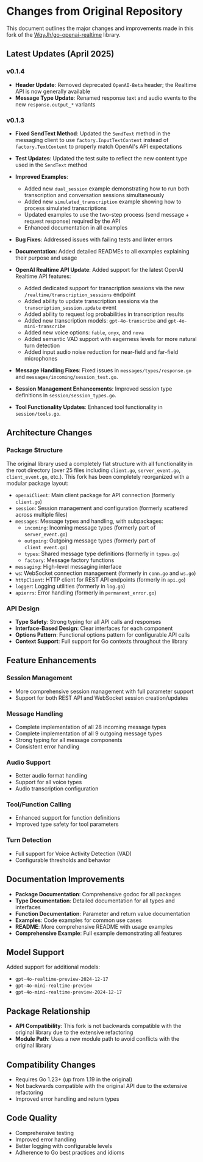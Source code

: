 # Changes from Original Repository

This document outlines the major changes and improvements made in this fork of the [WqyJh/go-openai-realtime](https://github.com/WqyJh/go-openai-realtime) library.

## Latest Updates (April 2025)

### v0.1.4

- **Header Update**: Removed deprecated `OpenAI-Beta` header; the Realtime API is now generally available
- **Message Type Update**: Renamed response text and audio events to the new `response.output_*` variants

### v0.1.3

- **Fixed SendText Method**: Updated the `SendText` method in the messaging client to use `factory.InputTextContent` instead of `factory.TextContent` to properly match OpenAI's API expectations
- **Test Updates**: Updated the test suite to reflect the new content type used in the `SendText` method
- **Improved Examples**:
  - Added new `dual_session` example demonstrating how to run both transcription and conversation sessions simultaneously
  - Added new `simulated_transcription` example showing how to process simulated transcriptions
  - Updated examples to use the two-step process (send message + request response) required by the API
  - Enhanced documentation in all examples
- **Bug Fixes**: Addressed issues with failing tests and linter errors
- **Documentation**: Added detailed READMEs to all examples explaining their purpose and usage
- **OpenAI Realtime API Update**: Added support for the latest OpenAI Realtime API features:
  - Added dedicated support for transcription sessions via the new `/realtime/transcription_sessions` endpoint
  - Added ability to update transcription sessions via the `transcription_session.update` event
  - Added ability to request log probabilities in transcription results
  - Added new transcription models: `gpt-4o-transcribe` and `gpt-4o-mini-transcribe`
  - Added new voice options: `fable`, `onyx`, and `nova`
  - Added semantic VAD support with eagerness levels for more natural turn detection
  - Added input audio noise reduction for near-field and far-field microphones

- **Message Handling Fixes**: Fixed issues in `messages/types/response.go` and `messages/incoming/session_test.go`.
- **Session Management Enhancements**: Improved session type definitions in `session/session_types.go`.
- **Tool Functionality Updates**: Enhanced tool functionality in `session/tools.go`.

## Architecture Changes

### Package Structure

The original library used a completely flat structure with all functionality in the root directory (over 25 files including `client.go`, `server_event.go`, `client_event.go`, etc.). This fork has been completely reorganized with a modular package layout:

- `openaiClient`: Main client package for API connection (formerly `client.go`)
- `session`: Session management and configuration (formerly scattered across multiple files)
- `messages`: Message types and handling, with subpackages:
  - `incoming`: Incoming message types (formerly part of `server_event.go`)
  - `outgoing`: Outgoing message types (formerly part of `client_event.go`)
  - `types`: Shared message type definitions (formerly in `types.go`)
  - `factory`: Message factory functions
- `messaging`: High-level messaging interface
- `ws`: WebSocket connection management (formerly in `conn.go` and `ws.go`)
- `httpClient`: HTTP client for REST API endpoints (formerly in `api.go`)
- `logger`: Logging utilities (formerly in `log.go`)
- `apierrs`: Error handling (formerly in `permanent_error.go`)

### API Design

- **Type Safety**: Strong typing for all API calls and responses
- **Interface-Based Design**: Clear interfaces for each component
- **Options Pattern**: Functional options pattern for configurable API calls
- **Context Support**: Full support for Go contexts throughout the library

## Feature Enhancements

### Session Management

- More comprehensive session management with full parameter support
- Support for both REST API and WebSocket session creation/updates

### Message Handling

- Complete implementation of all 28 incoming message types
- Complete implementation of all 9 outgoing message types
- Strong typing for all message components
- Consistent error handling

### Audio Support

- Better audio format handling
- Support for all voice types
- Audio transcription configuration

### Tool/Function Calling

- Enhanced support for function definitions
- Improved type safety for tool parameters

### Turn Detection

- Full support for Voice Activity Detection (VAD)
- Configurable thresholds and behavior

## Documentation Improvements

- **Package Documentation**: Comprehensive godoc for all packages
- **Type Documentation**: Detailed documentation for all types and interfaces
- **Function Documentation**: Parameter and return value documentation
- **Examples**: Code examples for common use cases
- **README**: More comprehensive README with usage examples
- **Comprehensive Example**: Full example demonstrating all features

## Model Support

Added support for additional models:
- `gpt-4o-realtime-preview-2024-12-17`
- `gpt-4o-mini-realtime-preview`
- `gpt-4o-mini-realtime-preview-2024-12-17`

## Package Relationship

- **API Compatibility**: This fork is not backwards compatible with the original library due to the extensive refactoring
- **Module Path**: Uses a new module path to avoid conflicts with the original library

## Compatibility Changes

- Requires Go 1.23+ (up from 1.19 in the original)
- Not backwards compatible with the original API due to the extensive refactoring
- Improved error handling and return types

## Code Quality

- Comprehensive testing
- Improved error handling
- Better logging with configurable levels
- Adherence to Go best practices and idioms 

